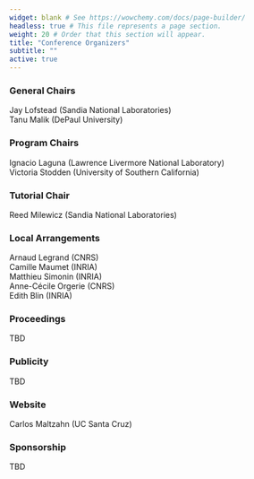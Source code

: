 ```yaml
---
widget: blank # See https://wowchemy.com/docs/page-builder/
headless: true # This file represents a page section.
weight: 20 # Order that this section will appear.
title: "Conference Organizers"
subtitle: ""
active: true
---
```


<!--
<div id="twitter-feed" style="float:right; width:30%; text-align:right; margin-top:-10px; ">
<a class="twitter-timeline" data-width="300" data-height="800" data-theme="light" href="https://twitter.com/acmrep?ref_src=twsrc%5Etfw">Tweets by acmrep</a> <script async src="https://platform.twitter.com/widgets.js" charset="utf-8"></script></div>
-->

### General Chairs
Jay Lofstead (Sandia National Laboratories)  
Tanu Malik (DePaul University)  

### Program Chairs
Ignacio Laguna (Lawrence Livermore National Laboratory)  
Victoria Stodden (University of Southern California)  

### Tutorial Chair
Reed Milewicz  (Sandia National Laboratories)  

### Local Arrangements
Arnaud Legrand (CNRS)  
Camille Maumet (INRIA)  
Matthieu Simonin (INRIA)  
Anne-Cécile Orgerie (CNRS)  
Edith Blin (INRIA)  

### Proceedings
TBD  

### Publicity
TBD  

### Website
Carlos Maltzahn (UC Santa Cruz)  

### Sponsorship
TBD  
